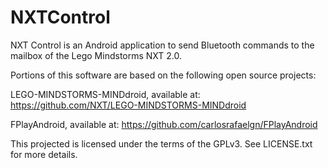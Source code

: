 NXTControl
==========

NXT Control is an Android application to send Bluetooth commands to the mailbox of the Lego Mindstorms NXT 2.0.

Portions of this software are based on the following open source projects:

LEGO-MINDSTORMS-MINDdroid, available at: https://github.com/NXT/LEGO-MINDSTORMS-MINDdroid

FPlayAndroid, available at: https://github.com/carlosrafaelgn/FPlayAndroid

This projected is licensed under the terms of the GPLv3. See LICENSE.txt for more details.
